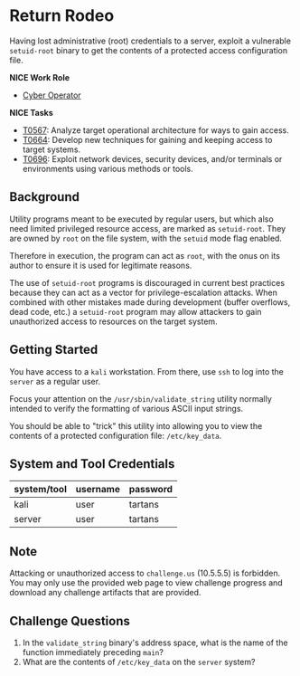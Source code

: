 # Return Rodeo

Having lost administrative (root) credentials to a server, exploit a vulnerable `setuid-root` binary to get the contents of a protected access configuration file.

**NICE Work Role**

- [Cyber Operator](https://niccs.cisa.gov/workforce-development/nice-framework/)

**NICE Tasks**

- [T0567](https://niccs.cisa.gov/workforce-development/nice-framework/): Analyze target operational architecture for ways to gain access.
- [T0664](https://niccs.cisa.gov/workforce-development/nice-framework): Develop new techniques for gaining and keeping access to target systems.
- [T0696](https://niccs.cisa.gov/workforce-development/nice-framework): Exploit network devices, security devices, and/or terminals or environments using various methods or tools.


## Background

Utility programs meant to be executed by regular users, but which also need limited privileged resource access, are marked as `setuid-root`. They are owned by `root` on the file system, with the `setuid` mode flag enabled.

Therefore in execution, the program can act as `root`, with the onus on its author to ensure it is used for legitimate reasons.

The use of `setuid-root` programs is discouraged in current best practices because they can act as a vector for privilege-escalation attacks. When combined with other mistakes made during development (buffer overflows, dead code, etc.) a `setuid-root` program may allow  attackers to gain unauthorized access to resources on the target system.

## Getting Started

You have access to a `kali` workstation. From there, use `ssh` to log into the `server` as a regular user.

Focus your attention on the `/usr/sbin/validate_string` utility normally intended to verify the formatting of various ASCII input strings.

You should be able to "trick" this utility into allowing you to view the contents of a protected configuration file: `/etc/key_data`.

## System and Tool Credentials

|system/tool|username|password|
|-----------|--------|--------|
|kali       |user    |tartans |
|server     |user    |tartans |

## Note

Attacking or unauthorized access to `challenge.us` (10.5.5.5) is forbidden. You may only use the provided web page to view challenge progress and download any challenge artifacts that are provided.

## Challenge Questions

1. In the `validate_string` binary's address space, what is the name of the function immediately preceding `main`?
2. What are the contents of `/etc/key_data` on the `server` system?
